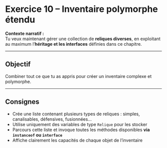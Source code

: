 # Exercice 10 – Inventaire polymorphe étendu

**Contexte narratif :**  
Tu veux maintenant gérer une collection de **reliques diverses**, en exploitant au maximum l’**héritage et les interfaces** définies dans ce chapitre.

---

## Objectif

Combiner tout ce que tu as appris pour créer un inventaire complexe et polymorphe.

---

## Consignes

- Crée une liste contenant plusieurs types de reliques : simples, canalisables, défensives, fusionnées…
- Utilise uniquement des variables de type `Relique` pour les stocker
- Parcours cette liste et invoque toutes les méthodes disponibles **via `instanceof` ou `interface`**
- Affiche clairement les capacités de chaque objet de l’inventaire

